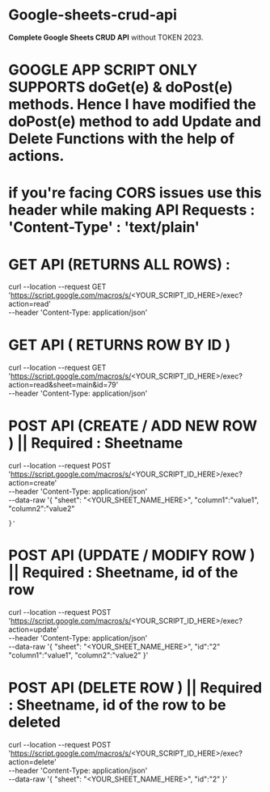 # Google-sheets-crud-api
**Complete Google Sheets CRUD API** without TOKEN 2023.

# GOOGLE APP SCRIPT ONLY SUPPORTS doGet(e) & doPost(e) methods. Hence I have modified the doPost(e) method to add Update and Delete Functions with the help of actions.
# if you're facing CORS issues use this header while making API Requests : 'Content-Type' : 'text/plain' 

  # GET API (RETURNS ALL ROWS) : 
curl --location --request GET 'https://script.google.com/macros/s/<YOUR_SCRIPT_ID_HERE>/exec?action=read' \
--header 'Content-Type: application/json'

  # GET API ( RETURNS ROW BY ID )
curl --location --request GET 'https://script.google.com/macros/s/<YOUR_SCRIPT_ID_HERE>/exec?action=read&sheet=main&id=79' \
--header 'Content-Type: application/json'

  # POST API (CREATE / ADD NEW ROW ) || Required : Sheetname

curl --location --request POST 'https://script.google.com/macros/s/<YOUR_SCRIPT_ID_HERE>/exec?action=create' \
--header 'Content-Type: application/json' \
--data-raw '{
	"sheet": "<YOUR_SHEET_NAME_HERE>",
  "column1":"value1",
  "column2":"value2"
<!--   add as many columns as you want || Data will only be filled if your sheet has the columns that are mentioned -->
	}'
  
  # POST API (UPDATE / MODIFY ROW ) || Required : Sheetname, id of the row

curl --location --request POST 'https://script.google.com/macros/s/<YOUR_SCRIPT_ID_HERE>/exec?action=update' \
--header 'Content-Type: application/json' \
--data-raw '{
	"sheet": "<YOUR_SHEET_NAME_HERE>",
  "id":"2"
  "column1":"value1",
  "column2":"value2"
	}'
  
   # POST API (DELETE ROW ) || Required : Sheetname, id of the row to be deleted

curl --location --request POST 'https://script.google.com/macros/s/<YOUR_SCRIPT_ID_HERE>/exec?action=delete' \
--header 'Content-Type: application/json' \
--data-raw '{
	"sheet": "<YOUR_SHEET_NAME_HERE>",
  "id":"2"
	}'
  
  
  
  
  
